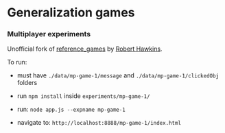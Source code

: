 # Generalization games


### Multiplayer experiments

Unofficial fork of [reference_games](https://github.com/hawkrobe/reference_games) by [Robert Hawkins](https://github.com/hawkrobe).

To run:

- must have `./data/mp-game-1/message` and `./data/mp-game-1/clickedObj` folders
- run `npm install` inside `experiments/mp-game-1/`

- run: `node app.js --expname mp-game-1`
- navigate to: `http://localhost:8888/mp-game-1/index.html`
